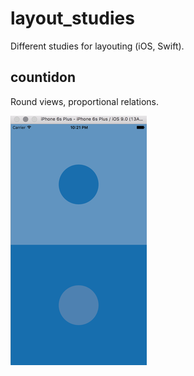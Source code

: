# layout_studies
Different studies for layouting (iOS, Swift).

## countidon
Round views, proportional relations.

![countidon entry screen](https://github.com/karstengresch/layout_studies/blob/master/countidon_study.png)
